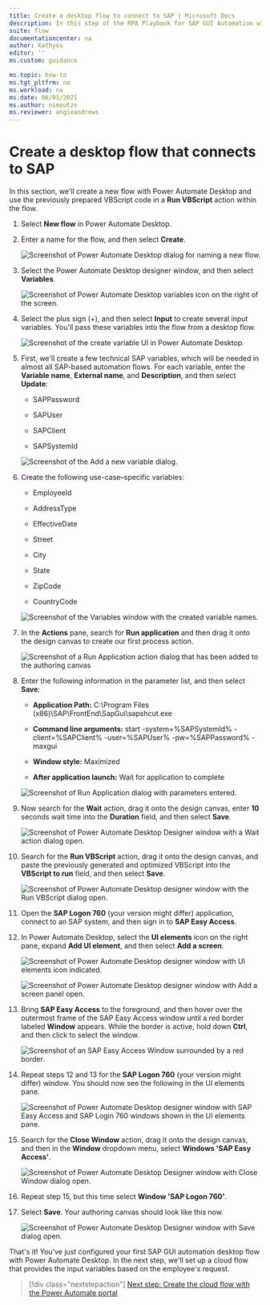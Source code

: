 ```yaml
---
title: Create a desktop flow to connect to SAP | Microsoft Docs
description: In this step of the RPA Playbook for SAP GUI Automation with Power Automate tutorial, we'll create a new flow in Power Automate Desktop and use the previously prepared VBScript code in a Run VBScript action within our process.
suite: flow
documentationcenter: na
author: kathyos
editor: ''
ms.custom: guidance

ms.topic: how-to
ms.tgt_pltfrm: na
ms.workload: na
ms.date: 06/01/2021
ms.author: nimoutzo
ms.reviewer: angieandrews
---
```


# Create a desktop flow that connects to SAP

In this section, we'll create a new flow with Power Automate Desktop and use the previously prepared VBScript code in a **Run VBScript** action within the flow.

1. Select **New flow** in Power Automate Desktop.

2. Enter a name for the flow, and then select **Create**.

   ![Screenshot of Power Automate Desktop dialog for naming a new flow.](media/naming-new-flow.png)

3. Select the Power Automate Desktop designer window, and then select **Variables**.

   ![Screenshot of Power Automate Desktop variables icon on the right of the screen.](media/power-automate-desktop-variables-icon.png)

4. Select the plus sign (+), and then select **Input** to create several input variables. You'll pass these variables into the flow from a desktop flow.

   ![Screenshot of the create variable UI in Power Automate Desktop.](media/create-variable-UI.png)

5. First, we'll create a few technical SAP variables, which will be needed in almost all SAP-based automation flows. For each variable, enter the **Variable name**, **External name**, and **Description**, and then select **Update**:

   -   SAPPassword

   -   SAPUser

   -   SAPClient

   -   SAPSystemId

   ![Screenshot of the Add a new variable dialog.](media/add-new-variable.png)

6. Create the following use-case–specific variables:

    -   EmployeeId

    -   AddressType

    -   EffectiveDate

    -   Street

    -   City

    -   State

    -   ZipCode

    -   CountryCode

   ![Screenshot of the Variables window with the created variable names.](media/variables-window-with-created-variable-names.png)

7. In the **Actions** pane, search for **Run application** and then drag it onto the design canvas to create our first process action.

   ![Screenshot of a Run Application action dialog that has been added to the authoring canvas](media/run-application-action.png)

8. Enter the following information in the parameter list, and then select **Save**:

    - **Application Path:** C:\Program Files (x86)\SAP\FrontEnd\SapGui\sapshcut.exe

    -   **Command line arguments:** start -system=%SAPSystemId% -client=%SAPClient% -user=%SAPUser% -pw=%SAPPassword% -maxgui

    -   **Window style:** Maximized

    - **After application launch:** Wait for application to complete

   ![Screenshot of Run Application dialog with parameters entered.](media/run-application-dialog-with-parameters-entered.png)

9. Now search for the **Wait** action, drag it onto the design canvas, enter **10** seconds wait time into the **Duration** field, and then select **Save**.

   ![Screenshot of Power Automate Desktop Designer window with a Wait action dialog open.](media/power-automate-desktop-designer-with-wait-action.png)

10. Search for the **Run VBScript** action, drag it onto the design canvas, and paste the previously generated and optimized VBScript into the **VBScript to run** field, and then select **Save**.

    ![Screenshot of Power Automate Desktop designer window with the Run VBScript dialog open.](media/power-automate-desktop-designer-with-run-vbscript.png)

11. Open the **SAP Logon 760** (your version might differ) application, connect to an SAP system, and then sign in to **SAP Easy Access**.

12. In Power Automate Desktop, select the **UI elements** icon on the right pane, expand **Add UI element**, and then select **Add a screen**.

    ![Screenshot of Power Automate Desktop designer window with UI elements icon indicated.](media/power-automate-desktop-designer-with-UI-elements-icon.png)

    ![Screenshot of Power Automate Desktop designer window with Add a screen panel open.](media/power-automate-desktop-designer-with-add-screen-panel.png)

13. Bring **SAP Easy Access** to the foreground, and then hover over the outermost frame of the SAP Easy Access window until a red border labeled **Window** appears. While the border is active, hold down **Ctrl**, and then click to select the window.

    ![Screenshot of an SAP Easy Access Window surrounded by a red border.](media/SAP-easy-access-window.png)

14. Repeat steps 12 and 13 for the **SAP Logon 760** (your version might differ) window. You should now see the following in the UI elements pane.

    ![Screenshot of Power Automate Desktop designer window with SAP Easy Access and SAP Login 760 windows shown in the UI elements pane.](media/power-automate-desktop-designer-window-with-SAP-easy-access-and-SAP-login-760-windows.png)

15. Search for the **Close Window** action, drag it onto the design canvas, and then in the **Window** dropdown menu, select **Windows 'SAP Easy Access'**.

    ![Screenshot of Power Automate Desktop Designer window with Close Window dialog open.](media/power-automate-desktop-designer-window-with-close-window.png)

16. Repeat step 15, but this time select **Window 'SAP Logon 760'**.

17. Select **Save**. Your authoring canvas should look like this now.

    ![Screenshot of Power Automate Desktop Designer window with Save dialog open.](media/power-automate-desktop-designer-window-with-save.png)

That's it! You've just configured your first SAP GUI automation desktop flow with Power Automate Desktop. In the next step, we'll set up a cloud flow that provides the input variables based on the employee's request.

> [!div class="nextstepaction"]
> [Next step: Create the cloud flow with the Power Automate portal](creating-cloud-flow-to-launch-desktop-flow.md)
